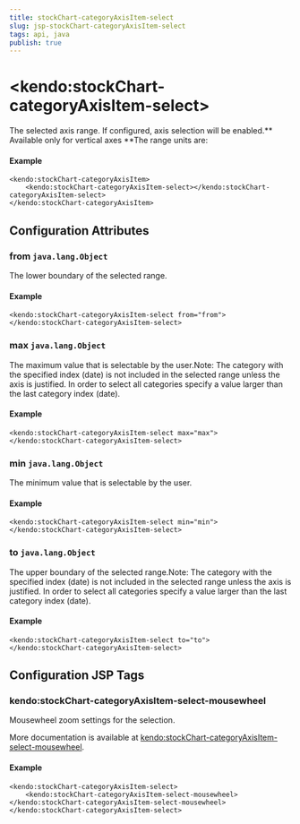 ```yaml
---
title: stockChart-categoryAxisItem-select
slug: jsp-stockChart-categoryAxisItem-select
tags: api, java
publish: true
---
```


# \<kendo:stockChart-categoryAxisItem-select\>

The selected axis range. If configured, axis selection will be enabled.** Available only for vertical axes **The range units are:

#### Example
    <kendo:stockChart-categoryAxisItem>
        <kendo:stockChart-categoryAxisItem-select></kendo:stockChart-categoryAxisItem-select>
    </kendo:stockChart-categoryAxisItem>

## Configuration Attributes

### from `java.lang.Object`

The lower boundary of the selected range.

#### Example
    <kendo:stockChart-categoryAxisItem-select from="from">
    </kendo:stockChart-categoryAxisItem-select>

### max `java.lang.Object`

The maximum value that is selectable by the user.Note: The category with the specified index (date) is not included in the selected range
unless the axis is justified. In order to select all categories specify
a value larger than the last category index (date).

#### Example
    <kendo:stockChart-categoryAxisItem-select max="max">
    </kendo:stockChart-categoryAxisItem-select>

### min `java.lang.Object`

The minimum value that is selectable by the user.

#### Example
    <kendo:stockChart-categoryAxisItem-select min="min">
    </kendo:stockChart-categoryAxisItem-select>

### to `java.lang.Object`

The upper boundary of the selected range.Note: The category with the specified index (date) is not included in the selected range
unless the axis is justified. In order to select all categories specify
a value larger than the last category index (date).

#### Example
    <kendo:stockChart-categoryAxisItem-select to="to">
    </kendo:stockChart-categoryAxisItem-select>


##  Configuration JSP Tags

### kendo:stockChart-categoryAxisItem-select-mousewheel

Mousewheel zoom settings for the selection.

More documentation is available at [kendo:stockChart-categoryAxisItem-select-mousewheel](stockchart/categoryaxisitem-select-mousewheel).

#### Example

    <kendo:stockChart-categoryAxisItem-select>
        <kendo:stockChart-categoryAxisItem-select-mousewheel></kendo:stockChart-categoryAxisItem-select-mousewheel>
    </kendo:stockChart-categoryAxisItem-select>

